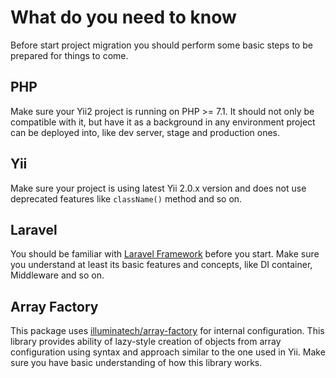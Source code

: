 What do you need to know
========================

Before start project migration you should perform some basic steps to be prepared for things to come.

## PHP

Make sure your Yii2 project is running on PHP >= 7.1. It should not only be compatible with it, but have
it as a background in any environment project can be deployed into, like dev server, stage and production ones.

## Yii

Make sure your project is using latest Yii 2.0.x version and does not use deprecated features like `className()`
method and so on.

## Laravel

You should be familiar with [Laravel Framework](https://laravel.com/docs) before you start. Make sure you
understand at least its basic features and concepts, like DI container, Middleware and so on.

## Array Factory

This package uses [illuminatech/array-factory](https://github.com/illuminatech/array-factory) for internal configuration.
This library provides ability of lazy-style creation of objects from array configuration using syntax and approach similar
to the one used in Yii. Make sure you have basic understanding of how this library works.
